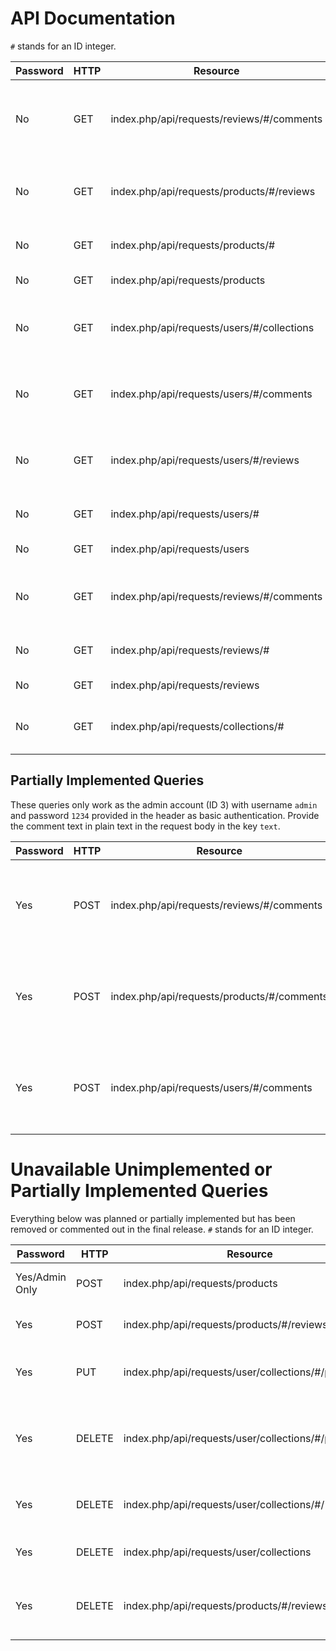 # API Documentation #
`#` stands for an ID integer.

| Password | HTTP | Resource | Result |
|----------|------|----------|--------|
| No | GET | index.php/api/requests/reviews/#/comments | Get all comments for specified product review |
| No | GET | index.php/api/requests/products/#/reviews | Get all reviews for specified product |
| No | GET | index.php/api/requests/products/# | Get a specific product |
| No | GET | index.php/api/requests/products | Get all products |
| No | GET | index.php/api/requests/users/#/collections | Get all collections for specified user |
| No | GET | index.php/api/requests/users/#/comments | Get all comments for specified user |
| No | GET | index.php/api/requests/users/#/reviews| Get all comments for specified user |
| No | GET | index.php/api/requests/users/# | Get a specific user |
| No | GET | index.php/api/requests/users | Get all users |
| No | GET | index.php/api/requests/reviews/#/comments | Get all comments for specified review |
| No | GET | index.php/api/requests/reviews/# | Get a specific review |
| No | GET | index.php/api/requests/reviews | Get all reviews |
| No | GET | index.php/api/requests/collections/# | Get a specific collection ("shelf") |

## Partially Implemented Queries ##
These queries only work as the admin account (ID 3) with username `admin` and password `1234` provided in the header as basic authentication. Provide the comment text in plain text in the request body in the key `text`.

| Password | HTTP | Resource | Result |
|----------|------|----------|--------|
| Yes | POST | index.php/api/requests/reviews/#/comments | Post a new comment on specified review's page |
| Yes | POST | index.php/api/requests/products/#/comments | Post a new comment on specified product's page |
| Yes | POST | index.php/api/requests/users/#/comments | Post a new comment on specified user's page |

# Unavailable Unimplemented or Partially Implemented Queries #
Everything below was planned or partially implemented but has been removed or commented out in the final release. `#` stands for an ID integer.

| Password | HTTP | Resource | Result |
|----------|------|----------|--------|
| Yes/Admin Only | POST | index.php/api/requests/products | Create a new product |
| Yes | POST | index.php/api/requests/products/#/reviews/ | Create a new review |
| Yes | PUT | index.php/api/requests/user/collections/#/products/# | Put a new product into own collection |
| Yes | DELETE| index.php/api/requests/user/collections/#/products/# | Remove product from specified own collection |
| Yes | DELETE| index.php/api/requests/user/collections/#/ | Clear specified own collection |
| Yes | DELETE| index.php/api/requests/user/collections | Clear all own collections |
| Yes | DELETE| index.php/api/requests/products/#/reviews/# | Remove own review from product |